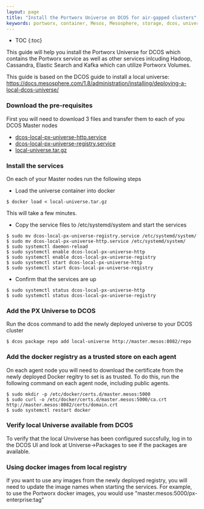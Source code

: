 ```yaml
---
layout: page
title: "Install the Portworx Universe on DCOS for air-gapped clusters"
keywords: portworx, container, Mesos, Mesosphere, storage, dcos, universe
---
```


* TOC
{:toc}

This guide will help you install the Portworx Universe for DCOS which contains the Portworx service as well as other services
inlcuding Hadoop, Cassandra, Elastic Search and Kafka which can utilize Portworx Volumes.

This guide is based on the DCOS guide to install a local universe: https://docs.mesosphere.com/1.8/administration/installing/deploying-a-local-dcos-universe/

### Download the pre-requisites
First you will need to download 3 files and transfer them to each of you DCOS Master nodes
* [dcos-local-px-universe-http.service](https://raw.githubusercontent.com/portworx/universe/version-3.x-px/docker/local-universe/dcos-local-px-universe-http.service)
* [dcos-local-px-universe-registry.service](https://raw.githubusercontent.com/portworx/universe/version-3.x-px/docker/local-universe/dcos-local-px-universe-registry.service)
* [local-universe.tar.gz](https://px-dcos.s3.amazonaws.com/local-universe.tar.gz)

### Install the services
On each of your Master nodes run the following steps

* Load the universe container into docker
```
$ docker load < local-universe.tar.gz
```
This will take a few minutes.

* Copy the service files to /etc/systemd/system and start the services
```
$ sudo mv dcos-local-px-universe-registry.service /etc/systemd/system/
$ sudo mv dcos-local-px-universe-http.service /etc/systemd/system/
$ sudo systemctl daemon-reload
$ sudo systemctl enable dcos-local-px-universe-http
$ sudo systemctl enable dcos-local-px-universe-registry
$ sudo systemctl start dcos-local-px-universe-http     
$ sudo systemctl start dcos-local-px-universe-registry
```

* Confirm that the services are up
```
$ sudo systemctl status dcos-local-px-universe-http
$ sudo systemctl status dcos-local-px-universe-registry
```

### Add the PX Universe to DCOS

Run the dcos command to add the newly deployed universe to your DCOS cluster

```
$ dcos package repo add local-universe http://master.mesos:8082/repo
```

### Add the docker registry as a trusted store on each agent

On each agent node you will need to download the certificate from the newly deployed Docker regitry to set is as trusted.
To do this, run the following command on each agent node, including public agents.

```
$ sudo mkdir -p /etc/docker/certs.d/master.mesos:5000
$ sudo curl -o /etc/docker/certs.d/master.mesos:5000/ca.crt http://master.mesos:8082/certs/domain.crt
$ sudo systemctl restart docker
```

### Verify local Universe available from DCOS

To verify that the local Unviverse has been configured succsfully, log in to the DCOS UI and look at Universe->Packages to
see if the packages are available.

### Using docker images from local registry

If you want to use any images from the newly deployed registry, you will need to update the image names when starting the
services. For example, to use the Portworx docker images, you would use "master.mesos:5000/px-enterprise:tag"
